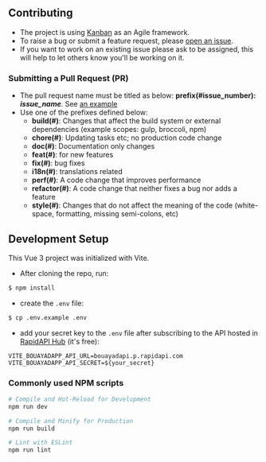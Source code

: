 ## Contributing
- The project is using [Kanban]() as an Agile framework.
- To raise a bug or submit a feature request, please [open an issue](https://github.com/moghwan/web.bouayad.app/issues/new).
- If you want to work on an existing issue please ask to be assigned, this will help to let others know you'll be working on it.

### Submitting a Pull Request (PR)
- The pull request name must be titled as below: **prefix(#issue_number): _issue_name_**. See [an example](https://github.com/moghwan/web.bouayad.app/pull/22)
- Use one of the prefixes defined below:
  - **build(#)**: Changes that affect the build system or external dependencies (example scopes: gulp, broccoli, npm)
  - **chore(#)**: Updating tasks etc; no production code change
  - **doc(#)**: Documentation only changes
  - **feat(#)**: for new features
  - **fix(#)**: bug fixes
  - **i18n(#)**: translations related
  - **perf(#)**: A code change that improves performance
  - **refactor(#)**: A code change that neither fixes a bug nor adds a feature
  - **style(#)**: Changes that do not affect the meaning of the code (white-space, formatting, missing semi-colons, etc)

## Development Setup
This Vue 3 project was initialized with Vite.
- After cloning the repo, run:
```sh
$ npm install
```
- create the `.env` file:
```sh
$ cp .env.example .env
```
- add your secret key to the `.env` file after subscribing to the API hosted in [RapidAPI Hub](https://rapidapi.com/chaouimar2/api/bouayadapi/) (it's free):
```
VITE_BOUAYADAPP_API_URL=bouayadapi.p.rapidapi.com
VITE_BOUAYADAPP_API_SECRET=${your_secret}
```

### Commonly used NPM scripts
```sh
# Compile and Hot-Reload for Development
npm run dev

# Compile and Minify for Production
npm run build

# Lint with ESLint
npm run lint
```
